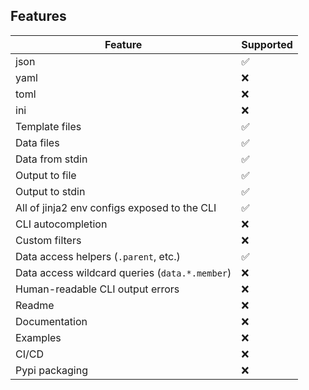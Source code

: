 ## Features
| Feature                                        | Supported |
| ---------------------------------------------- | --------- |
| json                                           | ✅         |
| yaml                                           | ❌         |
| toml                                           | ❌         |
| ini                                            | ❌         |
| Template files                                 | ✅         |
| Data files                                     | ✅         |
| Data from stdin                                | ✅         |
| Output to file                                 | ✅         |
| Output to stdin                                | ✅         |
| All of jinja2 env configs exposed to the CLI   | ✅         |
| CLI autocompletion                             | ❌         |
| Custom filters                                 | ❌         |
| Data access helpers (`.parent`, etc.)          | ✅         |
| Data access wildcard queries (`data.*.member`) | ❌         |
| Human-readable CLI output errors               | ❌         |
| Readme                                         | ❌         |
| Documentation                                  | ❌         |
| Examples                                       | ❌         |
| CI/CD                                          | ❌         |
| Pypi packaging                                 | ❌         |
